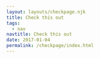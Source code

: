 ```yaml
---
layout: layouts/checkpage.njk
title: Check this out
tags:
  - nav
navtitle: Check this out
date: 2017-01-04
permalink: /checkpage/index.html
---
```

